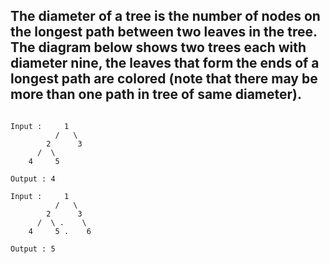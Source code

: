 ## The diameter of a tree is the number of nodes on the longest path between two leaves in the tree. The diagram below shows two trees each with diameter nine, the leaves that form the ends of a longest path are colored (note that there may be more than one path in tree of same diameter).

```

Input :     1
          /   \
        2      3
      /  \
    4     5

Output : 4

Input :     1
          /   \
        2      3
      /  \ .    \
    4     5 .    6

Output : 5
```

